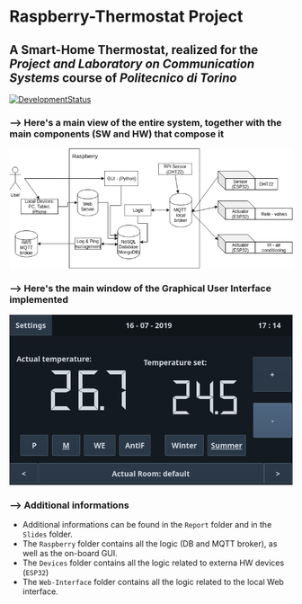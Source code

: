 # Raspberry-Thermostat Project
## A Smart-Home Thermostat, realized for the ***Project and Laboratory on Communication Systems*** course of ***Politecnico di Torino***

[![DevelopmentStatus](https://img.shields.io/badge/Development-Stopped-red.svg)](https://img.shields.io/badge/Development-Stopped-red.svg)



### **--> Here's a main view of the entire system, together with the main components (SW and HW) that compose it**

![diagram](https://raw.githubusercontent.com/Mrcuve0/Raspberry-Thermostat/master/Report/Diagram.png)

### **--> Here's the main window of the Graphical User Interface implemented**

![GUI](https://raw.githubusercontent.com/Mrcuve0/Raspberry-Thermostat/master/Slides/Screenshot_20190716_171453.png)

### **--> Additional informations**

* Additional informations can be found in the ```Report``` folder and in the ```Slides``` folder.
* The ```Raspberry``` folder contains all the logic (DB and MQTT broker), as well as the on-board GUI.
* The ```Devices``` folder contains all the logic related to externa HW devices (```ESP32```)
* The ```Web-Interface``` folder contains all the logic related to the local Web interface.
